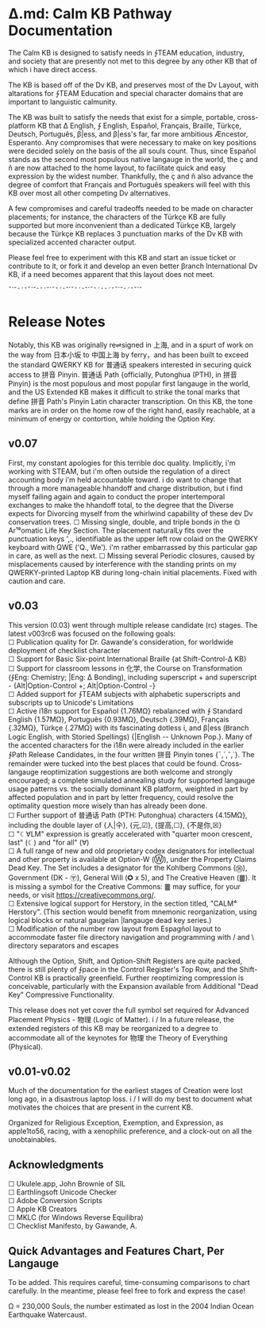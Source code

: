 ∆.md: Calm KB Pathway Documentation
===================================

The Calm KB is designed to satisfy needs in ∱TEAM education, industry, and society that are presently not met to this degree by any other KB that of which i have direct access. 

The KB is based off of the Dv KB, and preserves most of the Dv Layout, with altarations for ∱TEAM Education and special character domains that are important to languistic calmunity. 

The KB was built to satisfy the needs that exist for a simple, portable, cross-platform KB that ∆ English, ∱ English, Español, Français, Braille, Türkçe, Deutsch, Português, β|ess, and β|ess's far, far more ambitious Æncestor, Esperanto. Any compromises that were necessary to make on key positions were decided solely on the basis of the all souls count. Thus, since Español stands as the second most populous native langauge in the world, the ç and ñ are now attached to the home layout, to facilitate quick and easy expression by the widest number. Thankfully, the ç and ñ also advance the degree of comfort that Français and Português speakers will feel with this KB over most all other competing Dv alternatives. 

A few compromises and careful tradeoffs needed to be made on character placements; for instance, the characters of the Türkçe KB are fully supported but more inconvenient than a dedicated Türkçe KB, largely because the Türkçe KB replaces 3 punctuation marks of the Dv KB with specialized accented character output. 

Please feel free to experiment with this KB and start an issue ticket or contribute to it, or fork it and develop an even better βranch International Dv KB, if a need becomes apparent that this layout does not meet.

¯´ˇ`¯´ˇ`¯´ˇ`¯ˇ´`ˇ´¯`ˇ´¯`ˇ´¯`ˇ´¯`ˇ´¯`ˇ´¯¯´ˇ`¯´ˇ`¯´ˇ`¯´ˇ

Release Notes
=============

Notably, this KB was originally re⇌signed in 上海, and in a spurt of work on the way from 日本小坂 to 中国上海 by ferry，and has been built to exceed the standard QWERKY KB for 普通话 speakers interested in securing quick access to 拼音 Pinyin. 普通话 Path {officially, Putonghua (PTH), in 拼音 Pinyin} is the most populous and most popular first langauge in the world, and the US Extended KB makes it difficult to strike the tonal marks that define 拼音 Path's Pinyin Latin character transcription. On this KB, the tone marks are in order on the home row of the right hand, easily reachable, at a minimum of energy or contortion, while holding the Option Key.

v0.07
----
First, my constant apologies for this terrible doc quality. Implicitly, i'm working with STEAM, but i'm often outside the regulation of a direct accounting body i'm held accountable toward. i do want to change that through a more manageable hhandoff and charge distribution, but i find myself failing again and again to conduct the proper intertemporal exchanges to make the hhandoff total, to the degree that the Diverse expects for Divorcing myself from the whirlwind capability of these dev Dv conservation trees.
☐ Missing single, double, and triple bonds in the ⏣ Ar¹⁸omatic Life Key Section. The placement naturalLy fits over the punctuation keys  ',., identifiable as the upper left row colaid on the QWERKY keyboard with QWE ('Q., We'). i'm rather embarrassed by this particular gap in care, as well as the next.
☐ Missing several Periodic closures, caused by misplacements caused by interference with the standing prints on my QWERKY-printed Laptop KB during long-chain initial placements. Fixed with caution and care.



v0.03
-----
This version (0.03) went through multiple release candidate (rc) stages. The latest v003rc6 was focused on the following goals:  
☐ Publication quality for Dr. Gawande's consideration, for worldwide deployment of checklist character  
☐ Support for Basic Six-point International Braille {at Shift-Control-∆ KB}  
☐ Support for classroom lessons in 化学, the Course on Transformation (∱Eng: Chemistry; |Eng: ∆ Bonding), including superscript + and superscript - {Alt|Option-Control +; Alt|Option-Control -}  
☐ Added support for ∱TEAM subjects with alphabetic superscripts and subscripts up to Unicode's Limitations  
☐ Active i18n support for Español {1.76MΩ} rebalanced with ∱ Standard English {1.57MΩ}, Português {0.93MΩ}, Deutsch {.39MΩ}, Français {.32MΩ}, Türkçe {.27MΩ} with its fascinating dotless i, and β|ess (Ᏼranch Logic English, with Storied Spellings) {|English -- Unknown Pop.}. Many of the accented characters for the i18n were already included in the earlier ∱Path Release Candidates, in the four written 拼音 Pinyin tones {¯,´,ˇ,`}. The remainder were tucked into the best places that could be found. Cross-langauge reoptimization suggestions are both welcome and strongly encouraged; a complete simulated annealing study for supported langauge usage patterns vs. the socially dominant KB platform, weighted in part by affected population and in part by letter frequency, could resolve the optimality question more wisely than has already been done.  
☐ Further support of 普通话 Path (PTH: Putonghua) characters {4.15MΩ}, including the double layer of {人|仐}, {元,☑}, {提高,☐}, {不是你,☒}  
☐ "☾∀LM" expression is greatly accelerated with "quarter moon crescent, last" (☾) and "for all" (∀)  
☐ A full range of new and old proprietary codex designators for intellectual and other property is available at Option-W (Ⓦ), under the Property Claims Dead Key. The Set includes a designator for the Kohlberg Commons (㊱), Government (DK - 〶), General Will (✪ x 5), and The Creative Heaven (䷀). It is missing a symbol for the Creative Commons: ䷀ may suffice, for your needs, or visit https://creativecommons.org/.  
☐ Extensive logical support for Herstory, in the section titled, "CALM⁴ Herstory". (This section would benefit from mnemonic reorganization, using logical blocks or natural gaugelan |langauge dead key series.)  
☐ Modification of the number row layout from Espagñol layout to accommodate faster file directory navigation and programming with / and \ directory separators and escapes  

Although the Option, Shift, and Option-Shift Registers are quite packed, there is still plenty of ∱pace in the Control Register's Top Row, and the Shift-Control KB is practically greenfield. Further reoptimizing compression is conceivable, particularly with the Expansion available from Additional "Dead Key" Compressive Functionality.  

This release does not yet cover the full symbol set required for Advanced Placement Physics - 物理 (Logic of Matter). i / In a future release, the extended registers of this KB may be reorganized to a degree to accommodate all of the keynotes for 物理 the Theory of Everything (Physical).  

v0.01-v0.02
-----------
Much of the documentation for the earliest stages of Creation were lost long ago, in a disastrous laptop loss. i / I will do my best to document what motivates the choices that are present in the current KB.  


Organized for Religious Exception, Exemption, and Expression, as apple1to56, racing, with a xenophilic preference, and a clock-out on all the unobtainables.

Acknowledgments
---------------
☐ Ukulele.app, John Brownie of SIL  
☐ Earthlingsoft Unicode Checker  
☐ Adobe Conversion Scripts  
☐ Apple KB Creators  
☐ MKLC (for Windows Reverse Equilibra)  
☐ Checklist Manifesto, by Gawande, A.   


Quick Advantages and Features Chart, Per Langauge
-------------------------------------------------
To be added. This requires careful, time-consuming comparisons to chart carefully. In the meantime, please feel free to fork and express the case!


Ω = 230,000 Souls, the number estimated as lost in the 2004 Indian Ocean Earthquake Watercaust.
